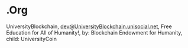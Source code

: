 # .Org
UniversityBlockchain, dev@UniversityBlockchain.unisocial.net, Free Education for All of Humanity!, by: Blockchain Endowment for Humanity, child: UniversityCoin
